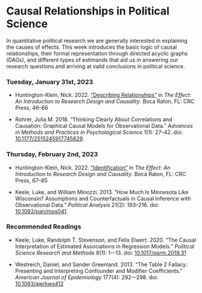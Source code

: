 Causal Relationships in Political Science
================

In quantitative political research we are generally interested in
explaining the causes of effects. This week introduces the basic logic
of causal relationships, their formal representation through directed
acyclic graphs (DAGs), and different types of estimands that aid us in
answering our research questions and arriving at valid conclusions in
political science.

### Tuesday, January 31st, 2023

- Huntington-Klein, Nick. 2022. [“Describing
  Relationships”](https://theeffectbook.net/ch-DescribingRelationships.html)
  in *The Effect: An Introduction to Research Design and Causality*.
  Boca Raton, FL: CRC Press, 46–66

- Rohrer, Julia M. 2018. “Thinking Clearly About Correlations and
  Causation: Graphical Causal Models for Observational Data.” *Advances
  in Methods and Practices in Psychological Science* 1(1): 27–42. doi:
  [10.1177/2515245917745629](https://doi.org/10.1177/2515245917745629).

### Thursday, February 2nd, 2023

- Huntington-Klein, Nick. 2022.
  [“Identification”](https://theeffectbook.net/ch-Identification.html)
  in *The Effect: An Introduction to Research Design and Causality*.
  Boca Raton, FL: CRC Press, 67–85

- Keele, Luke, and William Minozzi. 2013. “How Much Is Minnesota Like
  Wisconsin? Assumptions and Counterfactuals in Causal Inference with
  Observational Data.” *Political Analysis* 21(2): 193–216. doi:
  [10.1093/pan/mps041](https://doi.org/10.1093/pan/mps041).

### Recommended Readings

- Keele, Luke, Randolph T. Stevenson, and Felix Elwert. 2020. “The
  Causal Interpretation of Estimated Associations in Regression Models.”
  *Political Science Research and Methods* 8(1): 1-–13. doi:
  [10.1017/psrm.2019.31](https://doi.org/10.1017/psrm.2019.31)

- Westreich, Daniel, and Sander Greenland. 2013. “The Table 2 Fallacy:
  Presenting and Interpreting Confounder and Modifier Coefficients.”
  *American Journal of Epidemiology* 177(4): 292-–298. doi:
  [10.1093/aje/kws412](https://doi.org/10.1093/aje/kws412)
